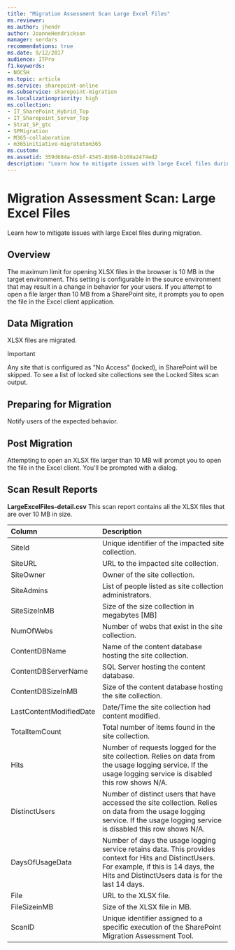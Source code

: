 ```yaml
---
title: "Migration Assessment Scan Large Excel Files"
ms.reviewer: 
ms.author: jhendr
author: JoanneHendrickson
manager: serdars
recommendations: true
ms.date: 9/12/2017
audience: ITPro
f1.keywords:
- NOCSH
ms.topic: article
ms.service: sharepoint-online
ms.subservice: sharepoint-migration
ms.localizationpriority: high
ms.collection:
- IT_SharePoint_Hybrid_Top
- IT_Sharepoint_Server_Top
- Strat_SP_gtc
- SPMigration
- M365-collaboration
- m365initiative-migratetom365
ms.custom:
ms.assetid: 359d684a-65bf-4345-8b98-b169a2474ed2
description: "Learn how to mitigate issues with large Excel files during migration."
---
```


# Migration Assessment Scan: Large Excel Files

Learn how to mitigate issues with large Excel files during migration.
  
## Overview

The maximum limit for opening XLSX files in the browser is 10 MB in the target environment. This setting is configurable in the source environment that may result in a change in behavior for your users. If you attempt to open a file larger than 10 MB from a SharePoint site, it prompts you to open the file in the Excel client application.
  
## Data Migration

XLSX files are migrated.
  
> [!IMPORTANT]
> Any site that is configured as "No Access" (locked), in SharePoint will be skipped. To see a list of locked site collections see the Locked Sites scan output. 
  
## Preparing for Migration

Notify users of the expected behavior.
  
## Post Migration

Attempting to open an XLSX file larger than 10 MB will prompt you to open the file in the Excel client. You'll be prompted with a dialog.
  
## Scan Result Reports

 **LargeExcelFiles-detail.csv** This scan report contains all the XLSX files that are over 10 MB in size. 
  
|**Column**|**Description**|
|:-----|:-----|
|SiteId  <br/> |Unique identifier of the impacted site collection.  <br/> |
|SiteURL  <br/> |URL to the impacted site collection.  <br/> |
|SiteOwner  <br/> |Owner of the site collection.  <br/> |
|SiteAdmins  <br/> |List of people listed as site collection administrators.  <br/> |
|SiteSizeInMB  <br/> |Size of the size collection in megabytes [MB]  <br/> |
|NumOfWebs  <br/> |Number of webs that exist in the site collection.  <br/> |
|ContentDBName  <br/> |Name of the content database hosting the site collection.  <br/> |
|ContentDBServerName  <br/> |SQL Server hosting the content database.  <br/> |
|ContentDBSizeInMB  <br/> |Size of the content database hosting the site collection.  <br/> |
|LastContentModifiedDate  <br/> |Date/Time the site collection had content modified.  <br/> |
|TotalItemCount  <br/> |Total number of items found in the site collection.  <br/> |
|Hits  <br/> |Number of requests logged for the site collection. Relies on data from the usage logging service. If the usage logging service is disabled this row shows N/A.  <br/> |
|DistinctUsers  <br/> |Number of distinct users that have accessed the site collection. Relies on data from the usage logging service. If the usage logging service is disabled this row shows N/A.  <br/> |
|DaysOfUsageData  <br/> |Number of days the usage logging service retains data. This provides context for Hits and DistinctUsers. For example, if this is 14 days, the Hits and DistinctUsers data is for the last 14 days.  <br/> |
|File  <br/> |URL to the XLSX file.  <br/> |
|FileSizeinMB  <br/> |Size of the XLSX file in MB.  <br/> |
|ScanID  <br/> |Unique identifier assigned to a specific execution of the SharePoint Migration Assessment Tool.  <br/> |
   

